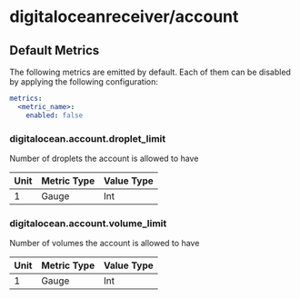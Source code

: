 [comment]: <> (Code generated by mdatagen. DO NOT EDIT.)

# digitaloceanreceiver/account

## Default Metrics

The following metrics are emitted by default. Each of them can be disabled by applying the following configuration:

```yaml
metrics:
  <metric_name>:
    enabled: false
```

### digitalocean.account.droplet_limit

Number of droplets the account is allowed to have

| Unit | Metric Type | Value Type |
| ---- | ----------- | ---------- |
| 1 | Gauge | Int |

### digitalocean.account.volume_limit

Number of volumes the account is allowed to have

| Unit | Metric Type | Value Type |
| ---- | ----------- | ---------- |
| 1 | Gauge | Int |
